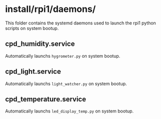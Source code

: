 # install/rpi1/daemons/
This folder contains the systemd daemons used to launch the rpi1 python scripts on system bootup.

## cpd_humidity.service
Automatically launchs `hygrometer.py` on system bootup.

## cpd_light.service
Automatically launchs `light_watcher.py` on system bootup.

## cpd_temperature.service
Automatically launchs `led_display_temp.py` on system bootup.